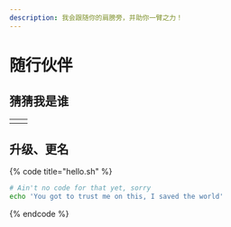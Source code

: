 ```yaml
---
description: 我会跟随你的肩膀旁，并助你一臂之力！
---
```


# 随行伙伴

## 猜猜我是谁

|  |  |
| :--- | :--- |
|  |  |

## 升级、更名

{% code title="hello.sh" %}
```bash
# Ain't no code for that yet, sorry
echo 'You got to trust me on this, I saved the world'
```
{% endcode %}



